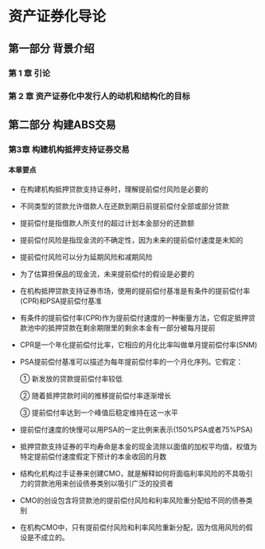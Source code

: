 # 资产证券化导论
## 第一部分 背景介绍
### 第 1 章 引论

### 第 2 章 资产证券化中发行人的动机和结构化的目标


## 第二部分 构建ABS交易
### 第3章 构建机构抵押支持证券交易
#### 本章要点
- 在构建机构抵押贷款支持证券时，理解提前偿付风险是必要的
- 不同类型的贷款允许借款人在还款到期日前提前偿付全部或部分贷款
- 提前偿付是指借款人所支付的超过计划本金部分的还款额
- 提前偿付风险是指现金流的不确定性，因为未来的提前偿付速度是未知的
- 提前偿付风险可以分为延期风险和减期风险
- 为了估算担保品的现金流，未来提前偿付的假设是必要的
- 在机构抵押贷款支持证券市场，使用的提前偿付基准是有条件的提前偿付率(CPR)和PSA提前偿付基准
- 有条件的提前偿付率(CPR)作为提前偿付速度的一种衡量方法，它假定抵押贷款池中的抵押贷款在剩余期限里的剩余本金有一部分被每月提前
- CPR是一个年化提前偿付比率，它相应的月化比率叫做单月提前偿付率(SNM)
- PSA提前偿付基准可以描述为每年提前偿付率的一个月化序列。它假定：

   ① 新发放的贷款提前偿付率较低

   ② 随着抵押贷款时间的推移提前偿付率逐渐增长

   ③ 提前偿付率达到一个峰值后稳定维持在这一水平
- 提前偿付速度的快慢可以用PSA的一定比例来表示(150%PSA或者75%PSA)
- 抵押贷款支持证券的平均寿命是本金的现金流除以面值的加权平均值，权值为特定提前偿付速度假定下预计的本金收回的月数
- 结构化机构过手证券来创建CMO，就是解释如何将面临利率风险的不具吸引力的贷款池用来创设债券类别以吸引广泛的投资者
- CMO的创设包含将贷款池的提前偿付风险和利率风险重分配给不同的债券类别
- 在机构CMO中，只有提前偿付风险和利率风险重新分配，因为信用风险的假设是不成立的。
